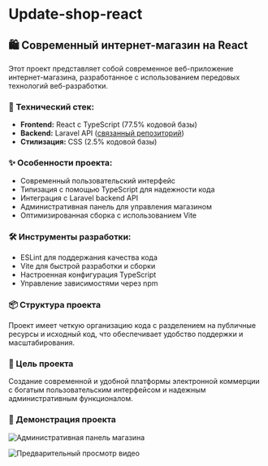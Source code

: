 # Update-shop-react

## 🛍️ Современный интернет-магазин на React

Этот проект представляет собой современное веб-приложение интернет-магазина, разработанное с использованием передовых технологий веб-разработки. 

### 🔧 Технический стек:
- **Frontend:** React с TypeScript (77.5% кодовой базы)
- **Backend:** Laravel API ([связанный репозиторий](https://github.com/V1nStery/Update-shop-laravel.api))
- **Стилизация:** CSS (2.5% кодовой базы)

### ✨ Особенности проекта:
- Современный пользовательский интерфейс
- Типизация с помощью TypeScript для надежности кода
- Интеграция с Laravel backend API
- Административная панель для управления магазином
- Оптимизированная сборка с использованием Vite

### 🛠️ Инструменты разработки:
- ESLint для поддержания качества кода
- Vite для быстрой разработки и сборки
- Настроенная конфигурация TypeScript
- Управление зависимостями через npm

### 📦 Структура проекта
Проект имеет четкую организацию кода с разделением на публичные ресурсы и исходный код, что обеспечивает удобство поддержки и масштабирования.

### 🎯 Цель проекта
Создание современной и удобной платформы электронной коммерции с богатым пользовательским интерфейсом и надежным административным функционалом.

### 📸 Демонстрация проекта
![Административная панель магазина](https://vkvideo.ru/video143234900_456239395)

![Предварительный просмотр видео](https://vkvideo.ru/video143234900_456239395)
